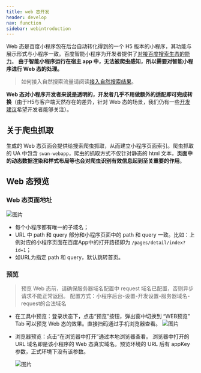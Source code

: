 ```yaml
---
title: web 态开发
header: develop
nav: function
sidebar: webintroduction
---
```


Web 态是百度小程序包在后台自动转化得到的一个 H5 版本的小程序，其功能与展示形式与小程序一致。百度智能小程序为开发者提供了[对接百度搜索生态的能力](https://smartprogram.baidu.com/docs/introduction/intro/)。 **由于智能小程序运行在宿主 app 中，无法被爬虫感知，所以需要对智能小程序进行 Web 态的处理。**

> 如何接入自然搜索流量请阅读[接入自然搜索结果](https://smartprogram.baidu.com/docs/introduction/rank/)。


**Web 态对小程序开发者来说是透明的，开发者几乎不用做额外的适配即可完成转换**（由于H5与客户端天然存在的差异，针对 Web 态的场景，我们仍有一些[开发建议](https://smartprogram.baidu.com/docs/develop/function/webintroduction/)希望开发者能够关注）。

## 关于爬虫抓取
生成的 Web 态页面会提供给搜索爬虫抓取，从而建立小程序页面索引。爬虫抓取的 UA 中包含 `swan-webapp`，爬虫的抓取方式不仅针对静态的 html 文本，**页面中的动态数据渲染和样式布局等也会对爬虫识别有效信息起到至关重要的作用**。

## Web 态预览

### Web 态页面地址

![图片](../../../img/web/web5.png)

* 每个小程序都有唯一的子域名；
* URL 中 path 和 query 部分和小程序页面中的 path 和 query 一致。比如：上例对应的小程序页面在百度App中的打开路径即为 `/pages/detail/index?id=1`；
* 如URL为指定 path 和 query，默认跳转首页。

### 预览

> 预览 Web 态前，请确保服务器域名配置中 request 域名已配置，否则异步请求不能正常返回。
> 配置方式：小程序后台-设置-开发设置-服务器域名-request的合法域名

* 在工具中预览：登录状态下，点击“预览”按钮，弹出窗中切换到 “WEB预览” Tab 可以预览 Web 态的效果。直接扫码通过手机浏览器查看。
![图片](../../../img/web/web1.png)


* 浏览器预览：点击“在浏览器中打开”通过本地浏览器查看。
浏览器中打开的 URL 域名即是该小程序的 Web 态真实域名。预览环境的 URL 后有 appKey 参数，正式环境下没有该参数。

   ![图片](../../../img/web/web2.png)


